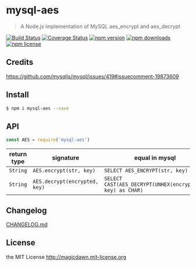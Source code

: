 # mysql-aes
> A Node.js implementation of MySQL aes_encrypt and aes_decrypt

[![Build Status](https://img.shields.io/travis/magicdawn/node-mysql-aes.svg?style=flat-square)](https://travis-ci.org/magicdawn/node-mysql-aes)
[![Coverage Status](https://img.shields.io/codecov/c/github/magicdawn/node-mysql-aes.svg?style=flat-square)](https://codecov.io/gh/magicdawn/node-mysql-aes)
[![npm version](https://img.shields.io/npm/v/mysql-aes.svg?style=flat-square)](https://www.npmjs.com/package/mysql-aes)
[![npm downloads](https://img.shields.io/npm/dm/mysql-aes.svg?style=flat-square)](https://www.npmjs.com/package/mysql-aes)
[![npm license](https://img.shields.io/npm/l/mysql-aes.svg?style=flat-square)](http://magicdawn.mit-license.org)

## Credits
https://github.com/mysqljs/mysql/issues/419#issuecomment-19873609

## Install
```sh
$ npm i mysql-aes --save
```

## API
```js
const AES = require('mysql-aes')
```

|return type|signature|equal in mysql|
|---|---|---|
| `String` | `AES.encrypt(str, key)` | `SELECT AES_ENCRYPT(str, key)` |
| `String` | `AES.decrypt(encrypted, key)` | `SELECT CAST(AES_DECRYPT(UNHEX(encrypted), key) as CHAR)`

## Changelog
[CHANGELOG.md](CHANGELOG.md)

## License
the MIT License http://magicdawn.mit-license.org